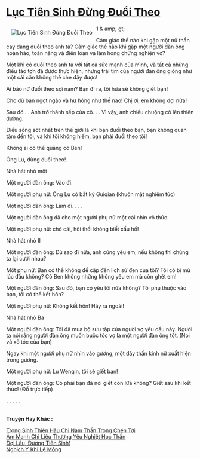 <a href="https://truyentiki.com/luc-tien-sinh-dung-duoi-theo.30606/" title="Lục Tiên Sinh Đừng Đuổi Theo"><h1>Lục Tiên Sinh Đừng Đuổi Theo</h1></a><div style="display:table"><img align="right" style="float: left; padding: 10px;" src="https://truyentiki.com/a/img/str/src/30606.jpg" alt="Lục Tiên Sinh Đừng Đuổi Theo">1 & amp; gt; <p></p> Cảm giác thế nào khi gặp một nữ thần cay đang đuổi theo anh ta? Cảm giác thế nào khi gặp một người đàn ông hoàn hảo, toàn năng và điên loạn và làm hỏng chứng nghiện vợ? <p></p> Một khi cô đuổi theo anh ta với tất cả sức mạnh của mình, và tất cả những điều táo tợn đã được thực hiện, nhưng trái tim của người đàn ông giống như một cái cân không thể che đậy được! <p></p> Ai bảo nữ đuổi theo sợi nam? Bạn đi ra, tôi hứa sẽ không giết bạn! <p></p> Cho dù bạn ngọt ngào và hư hỏng như thế nào! Chị ơi, em không đợi nữa! <p></p> Sau đó . . Anh trở thành sếp của cô. . . Vì vậy, anh chiều chuộng cô lên thiên đường. <p></p> Điều sống sót nhất trên thế giới là khi bạn đuổi theo bạn, bạn không quan tâm đến tôi, và khi tôi không hiếm, bạn phải đuổi theo tôi! <p></p> Không ai có thể quăng cô Ben! <p></p> Ông Lu, đừng đuổi theo! <p></p> Nhà hát nhỏ một <p></p> Một người đàn ông: Vào đi. <p></p> Một người phụ nữ: Ông Lu có bất kỳ Guiqian (khuôn mặt nghiêm túc) <p></p> Một người đàn ông: Làm đi. . . . <p></p> Một người đàn ông đã cho một người phụ nữ một cái nhìn vô thức. <p></p> Một người phụ nữ: chó cái, hôi thối không biết xấu hổ! <p></p> Nhà hát nhỏ II <p></p> Một người đàn ông: Dù sao đi nữa, anh cũng yêu em, nếu không thì chúng ta lại cưới nhau? <p></p> Một phụ nữ: Bạn có thể không đề cập đến lịch sử đen của tôi? Tôi có bị mù lúc đầu không? Cô Ben không những không yêu em mà còn ghét em! <p></p> Một người đàn ông: Sau đó, bạn có yêu tôi nữa không? Tôi phụ thuộc vào bạn, tôi có thể kết hôn? <p></p> Một người phụ nữ: Không kết hôn! Hãy ra ngoài! <p></p> Nhà hát nhỏ Ba <p></p> Một người đàn ông: Tôi đã mua bộ sưu tập của người vợ yêu dấu này. Người ta nói rằng người đàn ông muốn buộc tóc vợ là một người đàn ông tốt. (Nói và xỏ tóc của bạn) <p></p> Ngay khi một người phụ nữ nhìn vào gương, một dây thần kinh nữ xuất hiện trong gương. <p></p> Một người phụ nữ: Lu Wenqin, tôi sẽ giết bạn! <p></p> Một người đàn ông: Có phải bạn đã nói giết con lừa không? Giết sau khi kết thúc! (Đổ trực tiếp) <p></p> . . . . .</div><p><br><b>Truyện Hay Khác :</b></p><a href="https://truyentiki.com/trong-sinh-thien-hau-chi-nam-than-trong-chen-toi.30605/" alt="Trọng Sinh Thiên Hậu Chi Nam Thần Trong Chén Tới">Trọng Sinh Thiên Hậu Chi Nam Thần Trong Chén Tới</a><br/><a href="https://github.com/nownovels/truyenhay/tree/master/truyenhay/30362/README.md" alt="Ấm Manh Chi Liêu Thượng Yêu Nghiệt Học Thần">Ấm Manh Chi Liêu Thượng Yêu Nghiệt Học Thần</a><br/><a href="https://github.com/nownovels/truyenhay/tree/master/truyenhay/30577/README.md" alt="Đợi Lâu, Đường Tiên Sinh!">Đợi Lâu, Đường Tiên Sinh!</a><br/><a href="https://github.com/nownovels/truyenhay/tree/master/truyenhay/30695/README.md" alt="Nghịch Y Khi Lệ Mỏng">Nghịch Y Khi Lệ Mỏng</a><br/>